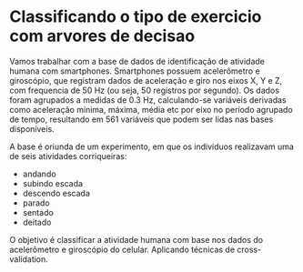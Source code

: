 # Classificando o tipo de exercicio com arvores de decisao

Vamos trabalhar com a base de dados de identificação de atividade humana com smartphones. Smartphones possuem acelerômetro e giroscópio, que registram dados de aceleração e giro nos eixos X, Y e Z, com frequencia de 50 Hz (ou seja, 50 registros por segundo). Os dados foram agrupados a medidas de 0.3 Hz, calculando-se variáveis derivadas como aceleração mínima, máxima, média etc por eixo no período agrupado de tempo, resultando em 561 variáveis que podem ser lidas nas bases disponíveis.

A base é oriunda de um experimento, em que os indivíduos realizavam uma de seis atividades corriqueiras:

- andando
- subindo escada
- descendo escada
- parado
- sentado
- deitado

O objetivo é classificar a atividade humana com base nos dados do acelerômetro e giroscópio do celular. Aplicando técnicas de cross-validation.

